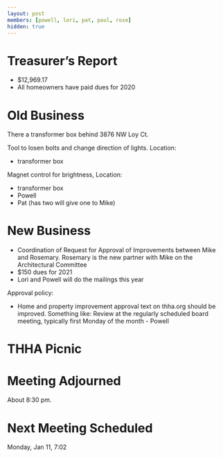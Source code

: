 ```yaml
---
layout: post
members: [powell, lori, pat, paul, rose]
hidden: true
---
```

# Treasurer’s Report
- $12,969.17
- All homeowners have paid dues for 2020

# Old Business

There a transformer box behind 3876 NW Loy Ct. 

Tool to losen bolts and change direction of lights.  Location:
- transformer box

Magnet control for brightness, Location:
- transformer box
- Powell
- Pat (has two will give one to Mike)

# New Business
- Coordination of Request for Approval of Improvements between Mike and Rosemary.  Rosemary is the new partner with Mike on the Architectural Committee
- $150 dues for 2021
- Lori and Powell will do the mailings this year

Approval policy:
- Home and property improvement approval text on thha.org should be improved.  Something like: Review at the regularly scheduled board meeting, typically first Monday of the month - Powell

# THHA Picnic

# Meeting Adjourned
About 8:30 pm.

# Next Meeting Scheduled
Monday, Jan 11, 7:02
